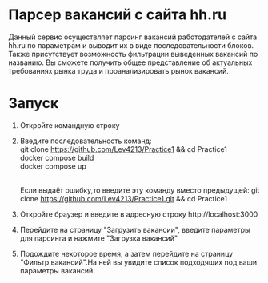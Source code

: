 # Парсер вакансий с сайта hh.ru
Данный сервис осуществляет парсинг вакансий работодателей с сайта hh.ru по параметрам и выводит их в виде последовательности блоков. Также присутствует возможность фильтрации выведенных вакансий по названию.
Вы сможете получить общее представление об актуальных требованиях рынка труда и проанализировать рынок вакансий.

# Запуск 
1) Откройте командную строку
2) Введите последовательность команд:
   <br/>git clone https://github.com/Lev4213/Practice1 && cd Practice1
   <br/>docker compose build
   <br/>docker compose up
   
   <br/>Если выдаёт ошибку,то введите эту команду вместо предыдущей: git clone https://github.com/Lev4213/Practice1.git && cd Practice1
   
4) Откройте браузер и введите в адресную строку http://localhost:3000
5) Перейдите на страницу "Загрузить вакансии", введите параметры для парсинга и нажмите "Загрузка вакансий"
6) Подождите некоторое время, а затем перейдите на страницу "Фильтр вакансий".На ней вы увидите список подходящих под ваши параметры вакансий.
